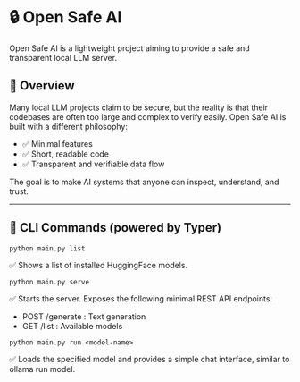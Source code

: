 # 🔒 Open Safe AI

Open Safe AI is a lightweight project aiming to provide a safe and transparent local LLM server.

## 🚀 Overview

Many local LLM projects claim to be secure, but the reality is that their codebases are often too large and complex to verify easily.
Open Safe AI is built with a different philosophy:

 -	✅ Minimal features
 -	✅ Short, readable code
 -	✅ Transparent and verifiable data flow

The goal is to make AI systems that anyone can inspect, understand, and trust.

---

## 🧩 CLI Commands (powered by Typer)

```
python main.py list
```
✅ Shows a list of installed HuggingFace models.

```
python main.py serve
```
✅ Starts the server.
Exposes the following minimal REST API endpoints:
-	POST /generate : Text generation
-	GET /list : Available models

```
python main.py run <model-name>
```

✅ Loads the specified model and provides a simple chat interface, similar to ollama run model.